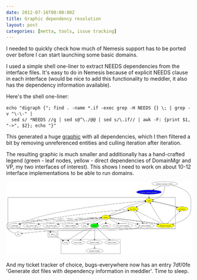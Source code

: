 ```yaml
---
date: 2012-07-16T00:00:00Z
title: Graphic dependency resolution
layout: post
categories: [metta, tools, issue tracking]
---
```

I needed to quickly check how much of Nemesis support has to be ported over before I can start launching some basic domains.

I used a simple shell one-liner to extract NEEDS dependencies from the interface files. It's easy to do in Nemesis because of explicit NEEDS clause in each interface (would be nice to add this functionality to meddler, it also has the dependency information available).

Here's the shell one-liner:
``` shell
echo "digraph {"; find . -name *.if -exec grep -H NEEDS {} \; | grep -v "\-\-" | 
  sed s/ *NEEDS //g | sed s@^\./@@ | sed s/\.if// | awk -F: {print $1, "->", $2}; echo "}"
```

This generated a huge [graphic](/images/needs_full.png) with all dependencies, which I then filtered a bit by removing unreferenced entities and culling iteration after iteration.

The resulting graphic is much smaller and additionally has a hand-crafted legend (green - leaf nodes, yellow - direct dependencies of DomainMgr and VP, my two interfaces of interest). This shows I need to work on about 10-12 interface implementations to be able to run domains.

![](/images/needs_boot.png)

And my ticket tracker of choice, bugs-everywhere now has an entry 7df/0fe 'Generate dot files with dependency information in meddler'. Time to sleep.
